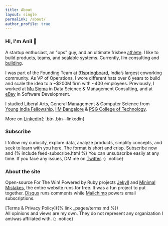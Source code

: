 ```yaml
---
title: About
layout: single
permalink: /about/
author_profile: true
---
```

### Hi, I'm Anil 👋
A startup enthusiast, an "ops" guy, and an ultimate frisbee [athlete](https://indiaultimate.org/2015-aouc-team-india). I like to build products, teams, and scalable systems. Currently, I’m consulting and [building](/building).

I was part of the Founding Team at [91springboard](https://www.91springboard.com), India’s largest coworking community. As VP of Operations, I wore different hats over 6 years to build and scale the idea to a ~$200M firm with ~400 employees. Previously, I worked at [Mu Sigma](https://www.mu-sigma.com/) in Data Science & Management Consulting, and at [eBay](https://www.ebay.com) in Software Development. 

I studied Liberal Arts, General Management & Computer Science from [Young India Fellowship](https://ashoka.edu.in/yif), [IIM Bangalore](https://www.iimb.ac.in/home) & [PSG College of Technology](https://www.psgtech.edu).

More on [LinkedIn](https://www.linkedin.com/in/anilgeorge04){: .btn .btn--linkedin}

### Subscribe
I follow my curiosity, explore data, analyze products, simplify concepts, and seek to learn with you here. The format is short and crisp. Subscribe now and
{% include feed-subscribe.html %}
You can unsubscribe easily at any time. If you face any issues, DM me on [Twitter](https://twitter.com/anilgeorge04).
{: .notice}

### About the site
Open-source For The Win! Powered by Ruby projects [Jekyll](jekyllrb.com) and [Minimal Mistakes](https://mademistakes.com/minimal-mistakes), the entire website runs for free. It was a fun project to put together. [Disqus](https://disqus.com) runs comments while [Mailchimp](http://eepurl.com/hwsf0n) powers email subscriptions.

[Terms & Privacy Policy]({% link _pages/terms.md %})<br>
All opinions and views are my own. They do not represent any organization I am/was affiliated with.
{: .notice}
